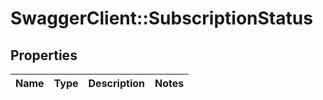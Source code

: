 # SwaggerClient::SubscriptionStatus

## Properties
Name | Type | Description | Notes
------------ | ------------- | ------------- | -------------


